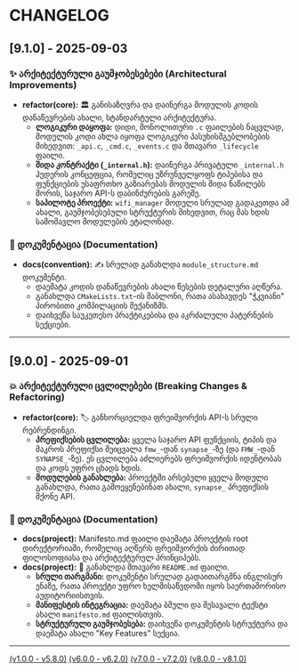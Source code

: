 # CHANGELOG

## [9.1.0] - 2025-09-03

### ✨ არქიტექტურული გაუმჯობესებები (Architectural Improvements)

- **refactor(core):** 🏛️ განისაზღვრა და დაინერგა მოდულის კოდის დანაწევრების ახალი, სტანდარტული არქიტექტურა.
  - **ლოგიკური დაყოფა:** დიდი, მონოლითური `.c` ფაილების ნაცვლად, მოდულის კოდი ახლა იყოფა ლოგიკური პასუხისმგებლობების მიხედვით: `_api.c`, `_cmd.c`, `_events.c` და მთავარი `_lifecycle` ფაილი.
  - **შიდა კონტრაქტი (`_internal.h`):** დაინერგა პრივატული `_internal.h` ჰედერის კონცეფცია, რომელიც უზრუნველყოფს ტიპებისა და ფუნქციების უსაფრთხო გაზიარებას მოდულის შიდა ნაწილებს შორის, საჯარო API-ს დაბინძურების გარეშე.
  - **საპილოტე პროექტი:** `wifi_manager` მოდული სრულად გადაკეთდა ამ ახალი, გაუმჯობესებული სტრუქტურის მიხედვით, რაც მას ხდის სამომავლო მოდულების ეტალონად.

### 📄 დოკუმენტაცია (Documentation)

- **docs(convention):** ✍️ სრულად განახლდა `module_structure.md` დოკუმენტი.
  - დაემატა კოდის დანაწევრების ახალი წესების დეტალური აღწერა.
  - განახლდა `CMakeLists.txt`-ის შაბლონი, რათა ასახავდეს "ჭკვიანი" პირობითი კომპილაციის მექანიზმს.
  - დაიხვეწა საუკეთესო პრაქტიკებისა და აკრძალული პატერნების სექციები.

---

## [9.0.0] - 2025-09-01

### 💥 არქიტექტურული ცვლილებები (Breaking Changes & Refactoring)

- **refactor(core):** 🏷️ განხორციელდა ფრეიმვორქის API-ს სრული რებრენდინგი.
  - **პრეფიქსების ცვლილება:** ყველა საჯარო API ფუნქციის, ტიპის და მაკროს პრეფიქსი შეიცვალა `fmw_`-დან `synapse_`-ზე (და `FMW_`-დან `SYNAPSE_`-ზე). ეს ცვლილება აძლიერებს ფრეიმვორქის იდენტობას და კოდს უფრო ცხადს ხდის.
  - **მოდულების განახლება:** პროექტში არსებული ყველა მოდული განახლდა, რათა გამოეყენებინათ ახალი, `synapse_` პრეფიქსის მქონე API.

### 📄 დოკუმენტაცია (Documentation)

- **docs(project):**  Manifesto.md ფაილი დაემატა პროექტის root დირექტორიაში, რომელიც აღწერს ფრეიმვორქის ძირითად ფილოსოფიასა და არქიტექტურულ პრინციპებს.
- **docs(project):** 🚀 განახლდა მთავარი `README.md` ფაილი.
  - **სრული თარგმანი:** დოკუმენტი სრულად გადაითარგმნა ინგლისურ ენაზე, რათა პროექტი უფრო ხელმისაწვდომი იყოს საერთაშორისო აუდიტორიისთვის.
  - **მანიფესტის ინტეგრაცია:** დაემატა ბმული და შესავალი ტექსტი ახალი `manifesto.md` ფაილისთვის.
  - **სტრუქტურული გაუმჯობესება:** დაიხვეწა დოკუმენტის სტრუქტურა და დაემატა ახალი "Key Features" სექცია.

---
[(v1.0.0 - v5.8.0)](docs/changelog/v5.md)
[(v6.0.0 - v6.2.0)](docs/changelog/v6.md)
[(v7.0.0 - v7.2.0)](docs/changelog/v7.md)
[(v8.0.0 - v8.1.0)](docs/changelog/v8.md)
